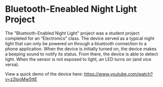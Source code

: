 # Bluetooth-Eneabled Night Light Project

The "Bluetooth-Enabled Night Light" project was a student project completed for an “Electronics” class. The device served as a typical night light that can only be powered on through a bluetooth connection to a phone application. When the device is initially turned on, the device makes a beeping sound to notify its status. From there, the device is able to detect light. When the sensor is not exposed to light, an LED turns on (and vice versa). 

View a quick demo of the device here: https://www.youtube.com/watch?v=z2IpoMw5ttE
